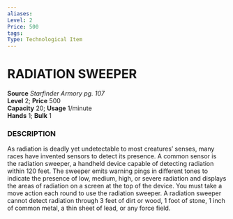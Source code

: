 ```yaml
---
aliases: 
Level: 2 
Price: 500
tags: 
Type: Technological Item
---
```


# RADIATION SWEEPER

**Source** _Starfinder Armory pg. 107_  
**Level** 2; **Price** 500  
**Capacity** 20; **Usage** 1/minute  
**Hands** 1; **Bulk** 1

### DESCRIPTION

As radiation is deadly yet undetectable to most creatures’ senses, many races have invented sensors to detect its presence. A common sensor is the radiation sweeper, a handheld device capable of detecting radiation within 120 feet. The sweeper emits warning pings in different tones to indicate the presence of low, medium, high, or severe radiation and displays the areas of radiation on a screen at the top of the device. You must take a move action each round to use the radiation sweeper. A radiation sweeper cannot detect radiation through 3 feet of dirt or wood, 1 foot of stone, 1 inch of common metal, a thin sheet of lead, or any force field.